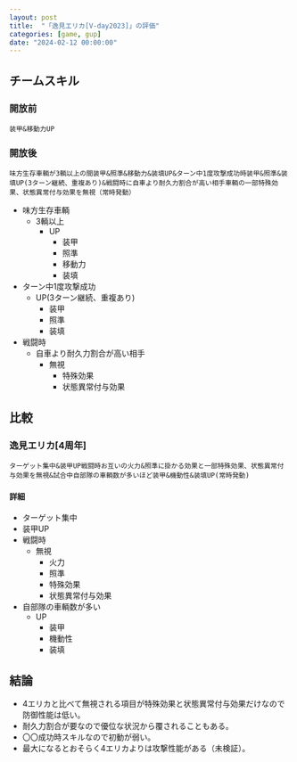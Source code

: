 ```yaml
---
layout: post
title:  "「逸見エリカ[V-day2023]」の評価"
categories: [game, gup]
date: "2024-02-12 00:00:00"
---
```


## チームスキル

### 開放前

```
装甲&移動力UP
```

### 開放後

```
味方生存車輌が3輌以上の間装甲&照準&移動力&装填UP&ターン中1度攻撃成功時装甲&照準&装填UP(3ターン継続、重複あり)&戦闘時に自車より耐久力割合が高い相手車輌の一部特殊効果、状態異常付与効果を無視（常時発動）
```

- 味方生存車輌
  - 3輌以上
    - UP
      - 装甲
      - 照準
      - 移動力
      - 装填
- ターン中1度攻撃成功
  - UP(3ターン継続、重複あり)
    - 装甲
    - 照準
    - 装填
- 戦闘時
  - 自車より耐久力割合が高い相手
    - 無視
      - 特殊効果
      - 状態異常付与効果

## 比較

### 逸見エリカ[4周年]

```
ターゲット集中&装甲UP戦闘時お互いの火力&照準に掛かる効果と一部特殊効果、状態異常付与効果を無視&試合中自部隊の車輌数が多いほど装甲&機動性&装填UP(常時発動)
```

#### 詳細

- ターゲット集中
- 装甲UP
- 戦闘時
  - 無視
    - 火力
    - 照準
    - 特殊効果
    - 状態異常付与効果
- 自部隊の車輌数が多い
  - UP
    - 装甲
    - 機動性
    - 装填

## 結論

- 4エリカと比べて無視される項目が特殊効果と状態異常付与効果だけなので防御性能は低い。
- 耐久力割合が要なので優位な状況から覆されることもある。
- 〇〇成功時スキルなので初動が弱い。
- 最大になるとおそらく4エリカよりは攻撃性能がある（未検証）。


